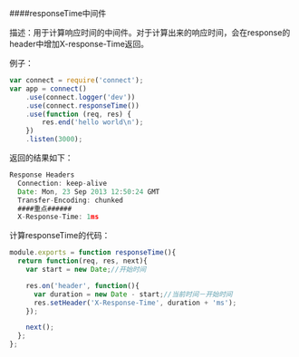 ####responseTime中间件

描述：用于计算响应时间的中间件。对于计算出来的响应时间，会在response的header中增加X-response-Time返回。

例子：
```javascript
var connect = require('connect');
var app = connect()
    .use(connect.logger('dev'))
    .use(connect.responseTime())
    .use(function (req, res) {
        res.end('hello world\n');
    })
    .listen(3000);
```

返回的结果如下：
```javascript
Response Headers
  Connection: keep-alive
  Date: Mon, 23 Sep 2013 12:50:24 GMT
  Transfer-Encoding: chunked
  ####重点######
  X-Response-Time: 1ms
```

计算responseTime的代码：
```javascript
module.exports = function responseTime(){
  return function(req, res, next){
    var start = new Date;//开始时间

    res.on('header', function(){
      var duration = new Date - start;//当前时间－开始时间
      res.setHeader('X-Response-Time', duration + 'ms');
    });

    next();
  };
};
```